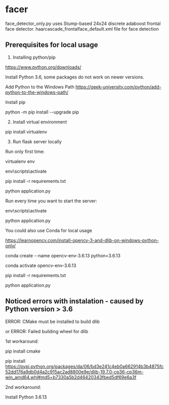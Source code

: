 # facer




face_detector_only.py uses Stump-based 24x24 discrete adaboost frontal face detector.
haarcascade_frontalface_default.xml file for face detection


## Prerequisites for local usage

1. Installing python/pip

https://www.python.org/downloads/

Install Python 3.6, some packages do not work on newer versions.

Add Python to the Windows Path
https://geek-university.com/python/add-python-to-the-windows-path/

Install pip

python -m pip install --upgrade pip

2. Install virtual environment

pip install virtualenv

3. Run flask server locally

Run only first time:

virtualenv env

env\scripts\activate

pip install -r requirements.txt

python application.py


Run every time you want to start the server:

env\scripts\activate

python application.py


You could also use Conda for local usage

https://learnopencv.com/install-opencv-3-and-dlib-on-windows-python-only/

conda create --name opencv-env-3.6.13 python=3.6.13

conda activate opencv-env-3.6.13

pip install -r requirements.txt

python application.py




## Noticed errors with instalation - caused by Python version > 3.6

ERROR: CMake must be installed to build dlib

or   ERROR: Failed building wheel for dlib

1st workaround:

pip install cmake

pip install https://pypi.python.org/packages/da/06/bd3e241c4eb0a662914b3b4875fc52dd176a9db0d4a2c915ac2ad8800e9e/dlib-19.7.0-cp36-cp36m-win_amd64.whl#md5=b7330a5b2d46420343fbed5df69e6a3f

2nd workaround:

Install Python 3.6.13
